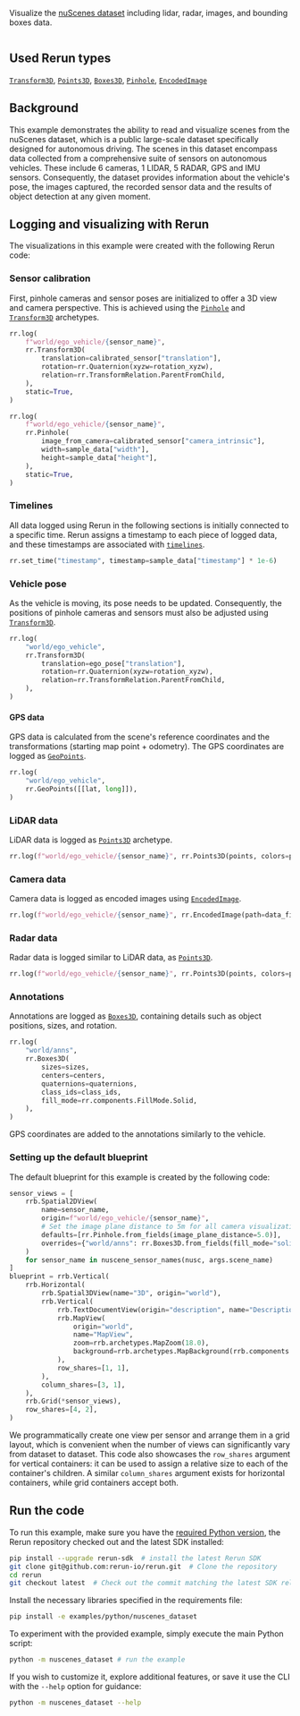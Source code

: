 <!--[metadata]
title = "nuScenes"
tags = ["Lidar", "3D", "2D", "Object detection", "Pinhole camera", "Blueprint"]
thumbnail = "https://static.rerun.io/nuscenes_dataset/3724a84d6e95f15a71db2ccc443fb67bfae58843/480w.png"
thumbnail_dimensions = [480, 301]
channel = "release"
build_args = ["--seconds=5"]
-->

Visualize the [nuScenes dataset](https://www.nuscenes.org/) including lidar, radar, images, and bounding boxes data.

<picture>
  <img src="https://static.rerun.io/nuscenes_dataset/3724a84d6e95f15a71db2ccc443fb67bfae58843/full.png" alt="">
  <source media="(max-width: 480px)" srcset="https://static.rerun.io/nuscenes_dataset/3724a84d6e95f15a71db2ccc443fb67bfae58843/480w.png">
  <source media="(max-width: 768px)" srcset="https://static.rerun.io/nuscenes_dataset/3724a84d6e95f15a71db2ccc443fb67bfae58843/768w.png">
  <source media="(max-width: 1024px)" srcset="https://static.rerun.io/nuscenes_dataset/3724a84d6e95f15a71db2ccc443fb67bfae58843/1024w.png">
  <source media="(max-width: 1200px)" srcset="https://static.rerun.io/nuscenes_dataset/3724a84d6e95f15a71db2ccc443fb67bfae58843/1200w.png">
</picture>

## Used Rerun types
[`Transform3D`](https://www.rerun.io/docs/reference/types/archetypes/transform3d), [`Points3D`](https://www.rerun.io/docs/reference/types/archetypes/points3d), [`Boxes3D`](https://www.rerun.io/docs/reference/types/archetypes/boxes3d), [`Pinhole`](https://www.rerun.io/docs/reference/types/archetypes/pinhole), [`EncodedImage`](https://www.rerun.io/docs/reference/types/archetypes/encoded_image)

## Background
This example demonstrates the ability to read and visualize scenes from the nuScenes dataset, which is a public large-scale dataset specifically designed for autonomous driving.
The scenes in this dataset encompass data collected from a comprehensive suite of sensors on autonomous vehicles.
These include 6 cameras, 1 LIDAR, 5 RADAR, GPS and IMU sensors.
Consequently, the dataset provides information about the vehicle's pose, the images captured, the recorded sensor data and the results of object detection at any given moment.


## Logging and visualizing with Rerun

The visualizations in this example were created with the following Rerun code:

### Sensor calibration

First, pinhole cameras and sensor poses are initialized to offer a 3D view and camera perspective. This is achieved using the [`Pinhole`](https://www.rerun.io/docs/reference/types/archetypes/pinhole) and [`Transform3D`](https://www.rerun.io/docs/reference/types/archetypes/transform3d) archetypes.

```python
rr.log(
    f"world/ego_vehicle/{sensor_name}",
    rr.Transform3D(
        translation=calibrated_sensor["translation"],
        rotation=rr.Quaternion(xyzw=rotation_xyzw),
        relation=rr.TransformRelation.ParentFromChild,
    ),
    static=True,
)
```

```python
rr.log(
    f"world/ego_vehicle/{sensor_name}",
    rr.Pinhole(
        image_from_camera=calibrated_sensor["camera_intrinsic"],
        width=sample_data["width"],
        height=sample_data["height"],
    ),
    static=True,
)
```

### Timelines

All data logged using Rerun in the following sections is initially connected to a specific time.
Rerun assigns a timestamp to each piece of logged data, and these timestamps are associated with [`timelines`](https://www.rerun.io/docs/concepts/timelines).

```python
rr.set_time("timestamp", timestamp=sample_data["timestamp"] * 1e-6)
```


### Vehicle pose

As the vehicle is moving, its pose needs to be updated. Consequently, the positions of pinhole cameras and sensors must also be adjusted using [`Transform3D`](https://www.rerun.io/docs/reference/types/archetypes/transform3d).
```python
rr.log(
    "world/ego_vehicle",
    rr.Transform3D(
        translation=ego_pose["translation"],
        rotation=rr.Quaternion(xyzw=rotation_xyzw),
        relation=rr.TransformRelation.ParentFromChild,
    ),
)
```

#### GPS data

GPS data is calculated from the scene's reference coordinates and the transformations (starting map point + odometry).
The GPS coordinates are logged as [`GeoPoints`](https://www.rerun.io/docs/reference/types/archetypes/geo_points).

```python
rr.log(
    "world/ego_vehicle",
    rr.GeoPoints([[lat, long]]),
)
```

### LiDAR data
LiDAR data is logged as [`Points3D`](https://www.rerun.io/docs/reference/types/archetypes/points3d) archetype.
```python
rr.log(f"world/ego_vehicle/{sensor_name}", rr.Points3D(points, colors=point_colors))
```

### Camera data
Camera data is logged as encoded images using [`EncodedImage`](https://www.rerun.io/docs/reference/types/archetypes/encoded_image).
```python
rr.log(f"world/ego_vehicle/{sensor_name}", rr.EncodedImage(path=data_file_path))
```

### Radar data
Radar data is logged similar to LiDAR data, as [`Points3D`](https://www.rerun.io/docs/reference/types/archetypes/points3d).
```python
rr.log(f"world/ego_vehicle/{sensor_name}", rr.Points3D(points, colors=point_colors))
```

### Annotations

Annotations are logged as [`Boxes3D`](https://www.rerun.io/docs/reference/types/archetypes/boxes3d), containing details such as object positions, sizes, and rotation.
```python
rr.log(
    "world/anns",
    rr.Boxes3D(
        sizes=sizes,
        centers=centers,
        quaternions=quaternions,
        class_ids=class_ids,
        fill_mode=rr.components.FillMode.Solid,
    ),
)
```

GPS coordinates are added to the annotations similarly to the vehicle.

### Setting up the default blueprint

The default blueprint for this example is created by the following code:

```python
sensor_views = [
    rrb.Spatial2DView(
        name=sensor_name,
        origin=f"world/ego_vehicle/{sensor_name}",
        # Set the image plane distance to 5m for all camera visualizations.
        defaults=[rr.Pinhole.from_fields(image_plane_distance=5.0)],
        overrides={"world/anns": rr.Boxes3D.from_fields(fill_mode="solid")},
    )
    for sensor_name in nuscene_sensor_names(nusc, args.scene_name)
]
blueprint = rrb.Vertical(
    rrb.Horizontal(
        rrb.Spatial3DView(name="3D", origin="world"),
        rrb.Vertical(
            rrb.TextDocumentView(origin="description", name="Description"),
            rrb.MapView(
                origin="world",
                name="MapView",
                zoom=rrb.archetypes.MapZoom(18.0),
                background=rrb.archetypes.MapBackground(rrb.components.MapProvider.OpenStreetMap),
            ),
            row_shares=[1, 1],
        ),
        column_shares=[3, 1],
    ),
    rrb.Grid(*sensor_views),
    row_shares=[4, 2],
)
```

We programmatically create one view per sensor and arrange them in a grid layout, which is convenient when the number of views can significantly vary from dataset to dataset. This code also showcases the `row_shares` argument for vertical containers: it can be used to assign a relative size to each of the container's children. A similar `column_shares` argument exists for horizontal containers, while grid containers accept both.




## Run the code
To run this example, make sure you have the [required Python version](https://ref.rerun.io/docs/python/main/common#supported-python-versions), the Rerun repository checked out and the latest SDK installed:
```bash
pip install --upgrade rerun-sdk  # install the latest Rerun SDK
git clone git@github.com:rerun-io/rerun.git  # Clone the repository
cd rerun
git checkout latest  # Check out the commit matching the latest SDK release
```
Install the necessary libraries specified in the requirements file:
```bash
pip install -e examples/python/nuscenes_dataset
```
To experiment with the provided example, simply execute the main Python script:
```bash
python -m nuscenes_dataset # run the example
```
If you wish to customize it, explore additional features, or save it use the CLI with the `--help` option for guidance:
```bash
python -m nuscenes_dataset --help
```
